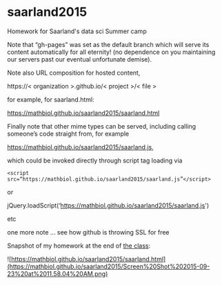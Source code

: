 # saarland2015
Homework for Saarland's data sci Summer camp

Note that “gh-pages” was set as the default branch which will serve its content automatically for all eternity! (no dependence on you maintaining our servers past our eventual unfortunate demise).

Note also URL composition for hosted content, 

https://< organization >.github.io/< project >/< file >

for example, for saarland.html:

https://mathbiol.github.io/saarland2015/saarland.html

Finally note that other mime types can be served, including calling someone’s code straight from, for example

https://mathbiol.github.io/saarland2015/saarland.js,

which could be invoked directly through script tag loading via


``` <script src=“https://mathbiol.github.io/saarland2015/saarland.js”</script> ```

or 

jQuery.loadScript(‘https://mathbiol.github.io/saarland2015/saarland.js')

etc

one more note … see how github is throwing SSL for free

Snapshot of my homework at the end of [the class](http://bit.ly/saarland2015):

![https://mathbiol.github.io/saarland2015/saarland.html](https://mathbiol.github.io/saarland2015/Screen%20Shot%202015-09-23%20at%2011.58.04%20AM.png)



